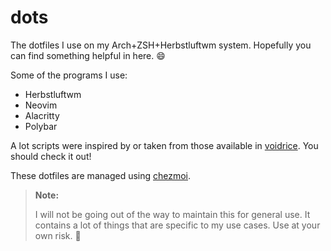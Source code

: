# dots
The dotfiles I use on my Arch+ZSH+Herbstluftwm system. Hopefully you can find
something helpful in here. :smile:

Some of the programs I use:
* Herbstluftwm
* Neovim
* Alacritty
* Polybar

A lot scripts were inspired by or taken from those available in
[voidrice](https://github.com/LukeSmithxyz/voidrice). You should check it out!

These dotfiles are managed using [chezmoi](https://www.chezmoi.io/).

> **Note:**
>
> I will not be going out of the way to maintain this for general use. It
> contains a lot of things that are specific to my use cases. Use at your own
> risk. :grimacing:

